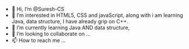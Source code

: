 - 👋 Hi, I’m @Suresh-CS
- 👀 I’m interested in HTML5, CSS and javaScript, along with i am learning Java, data  structure, I have already grip on C++. 
- 🌱 I’m currently learning Java AND data  structure,
- 💞️ I’m looking to collaborate on ...
- 📫 How to reach me ...

<!---
Suresh-CS/Suresh-CS is a ✨ special ✨ repository because its `README.md` (this file) appears on your GitHub profile.
You can click the Preview link to take a look at your changes.
--->
